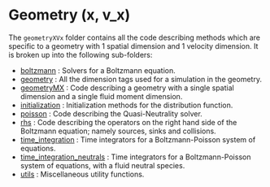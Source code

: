 # Geometry (x, v\_x)

The `geometryXVx` folder contains all the code describing methods which are specific to a geometry with 1 spatial dimension and 1 velocity dimension. It is broken up into the following sub-folders:

- [boltzmann](./boltzmann/README.md) : Solvers for a Boltzmann equation. 
- [geometry](./geometry/README.md) : All the dimension tags used for a simulation in the geometry.
- [geometryMX](./geometryMX/README.md) : Code describing a geometry with a single spatial dimension and a single fluid moment dimension.
- [initialization](./initialization/README.md) : Initialization methods for the distribution function. 
- [poisson](./poisson/README.md) : Code describing the Quasi-Neutrality solver.
- [rhs](./rhs/README.md) : Code describing the operators on the right hand side of the Boltzmann equation; namely sources, sinks and collisions.
- [time\_integration](./time_integration/README.md) : Time integrators for a Boltzmann-Poisson system of equations. 
- [time\_integration\_neutrals](./time_integration_neutrals/README.md) : Time integrators for a Boltzmann-Poisson system of equations, with a fluid neutral species. 
- [utils](./utils/README.md) : Miscellaneous utility functions.

